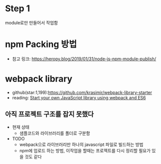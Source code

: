 # Step 1
module로만 만들어서 작업함

# npm Packing 방법
* 참고 링크: https://heropy.blog/2019/01/31/node-js-npm-module-publish/

# webpack library
* github(star:1,199):https://github.com/krasimir/webpack-library-starter
* reading: [Start your own JavaScript library using webpack and ES6](http://krasimirtsonev.com/blog/article/javascript-library-starter-using-webpack-es6)

## 아직 프로젝트 구조를 잡지 못했다
* 현재 상태
  * 샘플코드와 라이브러리를 폴더로 구분함
* TODO
  * webpack으로 라이브러리만 하나의 javascript 파일로 빌드하는 방법
  * npm에 업로드 하는 방법, 이작업을 할때는 프로젝트를 다시 정리할 필요가 있을 것도 같다
  